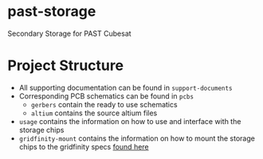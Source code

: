 # past-storage
Secondary Storage for PAST Cubesat

# Project Structure
- All supporting documentation can be found in `support-documents`
- Corresponding PCB schematics can be found in `pcbs`
  - `gerbers` contain the ready to use schematics
  - `altium` contains the source altium files
 - `usage` contains the information on how to use and interface with the storage chips
  - `gridfinity-mount` contains the information on how to mount the storage chips to the gridfinity specs [found here](https://github.com/PerthAerospaceStudentTeam/Modular_FlatSat-Style_Avionics_Testbed)